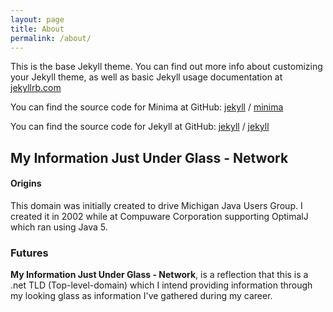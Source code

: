 ```yaml
---
layout: page
title: About
permalink: /about/
---
```


This is the base Jekyll theme. You can find out more info about customizing your Jekyll theme, as well as basic Jekyll usage documentation at [jekyllrb.com](https://jekyllrb.com/)

You can find the source code for Minima at GitHub:
[jekyll][jekyll-organization] /
[minima](https://github.com/jekyll/minima)

You can find the source code for Jekyll at GitHub:
[jekyll][jekyll-organization] /
[jekyll](https://github.com/jekyll/jekyll)


[jekyll-organization]: https://github.com/jekyll

## My Information Just Under Glass - Network

#### Origins

This domain was initially created to drive Michigan Java Users Group. I created it in 2002 while at Compuware Corporation supporting OptimalJ which ran using Java 5.

### Futures

  **My Information Just Under Glass - Network**, is a reflection that this is a .net TLD (Top-level-domain) which I intend providing information through my looking glass as information I've gathered during my career.

